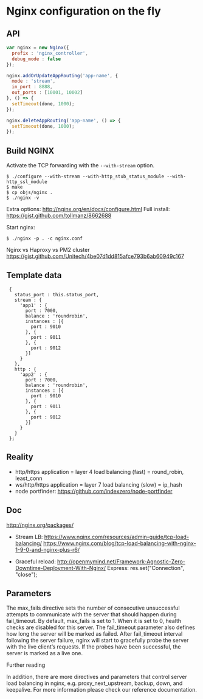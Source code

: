 
# Nginx configuration on the fly

## API

```javascript
var nginx = new Nginx({
  prefix : 'nginx_controller',
  debug_mode : false
});

nginx.addOrUpdateAppRouting('app-name', {
  mode : 'stream',
  in_port : 8888,
  out_ports : [10001, 10002]
}, () => {
  setTimeout(done, 1000);
});

nginx.deleteAppRouting('app-name', () => {
  setTimeout(done, 1000);
});
```

## Build NGINX

Activate the TCP forwarding with the `--with-stream` option.

```
$ ./configure --with-stream --with-http_stub_status_module --with-http_ssl_module
$ make
$ cp objs/nginx .
$ ./nginx -v
```

Extra options: http://nginx.org/en/docs/configure.html
Full install: https://gist.github.com/tollmanz/8662688

Start nginx:

```
$ ./nginx -p . -c nginx.conf
```

Nginx vs Haproxy vs PM2 cluster
https://gist.github.com/Unitech/4be07d1dd815afce793b6ab60949c167

## Template data

```
 {
   status_port : this.status_port,
   stream : {
     'app1' : {
       port : 7000,
       balance : 'roundrobin',
       instances : [{
         port : 9010
       }, {
         port : 9011
       }, {
         port : 9012
       }]
     }
   },
   http : {
     'app2' : {
       port : 7000,
       balance : 'roundrobin',
       instances : [{
         port : 9010
       }, {
         port : 9011
       }, {
         port : 9012
       }]
     }
   }
 };
```

## Reality

- http/https application = layer 4 load balancing (fast) = round_robin, least_conn
- ws/http/https application = layer 7 load balancing (slow) = ip_hash
- node portfinder: https://github.com/indexzero/node-portfinder

## Doc

http://nginx.org/packages/

- Stream LB:
https://www.nginx.com/resources/admin-guide/tcp-load-balancing/
https://www.nginx.com/blog/tcp-load-balancing-with-nginx-1-9-0-and-nginx-plus-r6/

- Graceful reload:
http://openmymind.net/Framework-Agnostic-Zero-Downtime-Deployment-With-Nginx/
Express: res.set("Connection", "close");

## Parameters

The max_fails directive sets the number of consecutive unsuccessful attempts to communicate with the server that should happen during fail_timeout. By default, max_fails is set to 1. When it is set to 0, health checks are disabled for this server. The fail_timeout parameter also defines how long the server will be marked as failed. After fail_timeout interval following the server failure, nginx will start to gracefully probe the server with the live client’s requests. If the probes have been successful, the server is marked as a live one.

Further reading

In addition, there are more directives and parameters that control server load balancing in nginx, e.g. proxy_next_upstream, backup, down, and keepalive. For more information please check our reference documentation.
